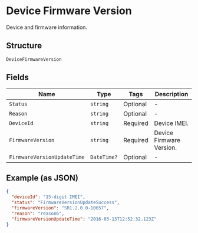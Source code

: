 
# Device Firmware Version

Device and firmware information.

## Structure

`DeviceFirmwareVersion`

## Fields

| Name | Type | Tags | Description |
|  --- | --- | --- | --- |
| `Status` | `string` | Optional | - |
| `Reason` | `string` | Optional | - |
| `DeviceId` | `string` | Required | Device IMEI. |
| `FirmwareVersion` | `string` | Required | Device Firmware Version. |
| `FirmwareVersionUpdateTime` | `DateTime?` | Optional | - |

## Example (as JSON)

```json
{
  "deviceId": "15-digit IMEI",
  "status": "FirmwareVersionUpdateSuccess",
  "firmwareVersion": "SR1.2.0.0-10657",
  "reason": "reason6",
  "firmwareVersionUpdateTime": "2016-03-13T12:52:32.123Z"
}
```

